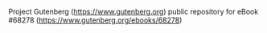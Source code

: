 Project Gutenberg (https://www.gutenberg.org) public repository for eBook #68278 (https://www.gutenberg.org/ebooks/68278)
